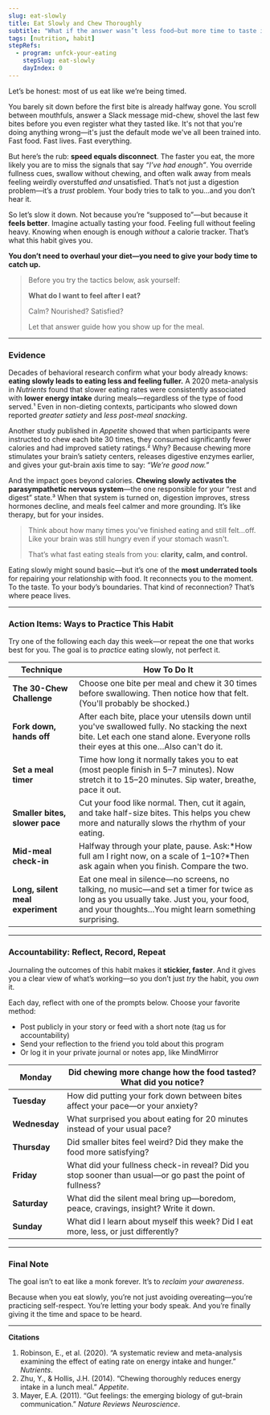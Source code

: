 ```yaml
---
slug: eat-slowly
title: Eat Slowly and Chew Thoroughly
subtitle: "What if the answer wasn’t less food—but more time to taste it?"
tags: [nutrition, habit]
stepRefs:
  - program: unfck-your-eating
    stepSlug: eat-slowly
    dayIndex: 0
---
```


Let’s be honest: most of us eat like we’re being timed.

You barely sit down before the first bite is already halfway gone. You scroll between mouthfuls, answer a Slack message mid-chew, shovel the last few bites before you even register what they tasted like. It's not that you're doing anything wrong—it's just the default mode we've all been trained into. Fast food. Fast lives. Fast everything.

But here’s the rub: **speed equals disconnect**. The faster you eat, the more likely you are to miss the signals that say *“I’ve had enough”*. You override fullness cues, swallow without chewing, and often walk away from meals feeling weirdly overstuffed *and* unsatisfied. That’s not just a digestion problem—it’s a *trust* problem. Your body tries to talk to you…and you don’t hear it.

So let’s slow it down. Not because you’re “supposed to”—but because it **feels better**. Imagine actually tasting your food. Feeling full without feeling heavy. Knowing when enough is enough *without* a calorie tracker. That’s what this habit gives you.

**You don’t need to overhaul your diet—you need to give your body time to catch up.**

> Before you try the tactics below, ask yourself:
> 
> 
> **What do I want to feel after I eat?**
> 
> Calm? Nourished? Satisfied?
> 
> Let that answer guide how you show up for the meal.
> 

---

### **Evidence**

Decades of behavioral research confirm what your body already knows: **eating slowly leads to eating less and feeling fuller.** A 2020 meta-analysis in *Nutrients* found that slower eating rates were consistently associated with **lower energy intake** during meals—regardless of the type of food served.¹ Even in non-dieting contexts, participants who slowed down reported *greater satiety* and *less post-meal snacking*.

Another study published in *Appetite* showed that when participants were instructed to chew each bite 30 times, they consumed significantly fewer calories and had improved satiety ratings.² Why? Because chewing more stimulates your brain’s satiety centers, releases digestive enzymes earlier, and gives your gut-brain axis time to say: *“We’re good now.”*

And the impact goes beyond calories. **Chewing slowly activates the parasympathetic nervous system**—the one responsible for your “rest and digest” state.³ When that system is turned on, digestion improves, stress hormones decline, and meals feel calmer and more grounding. It’s like therapy, but for your insides.

> Think about how many times you've finished eating and still felt...off. Like your brain was still hungry even if your stomach wasn't.
> 
> 
> That’s what fast eating steals from you: **clarity, calm, and control.**
> 

Eating slowly might sound basic—but it’s one of the **most underrated tools** for repairing your relationship with food. It reconnects you to the moment. To the taste. To your body’s boundaries. That kind of reconnection? That’s where peace lives.

---

### **Action Items: Ways to Practice This Habit**

Try one of the following each day this week—or repeat the one that works best for you. The goal is to *practice* eating slowly, not perfect it.

| **Technique** | **How To Do It** |
| --- | --- |
| **The 30-Chew Challenge** | Choose one bite per meal and chew it 30 times before swallowing. Then notice how that felt. (You'll probably be shocked.) |
| **Fork down, hands off** | After each bite, place your utensils down until you've swallowed fully. No stacking the next bite. Let each one stand alone. Everyone rolls their eyes at this one…Also can't do it. |
| **Set a meal timer** | Time how long it normally takes you to eat (most people finish in 5–7 minutes). Now stretch it to 15–20 minutes. Sip water, breathe, pace it out. |
| **Smaller bites, slower pace** | Cut your food like normal. Then, cut it again, and take half-size bites. This helps you chew more and naturally slows the rhythm of your eating. |
| **Mid-meal check-in** | Halfway through your plate, pause. Ask:*How full am I right now, on a scale of 1–10?*Then ask again when you finish. Compare the two. |
| **Long, silent meal experiment** | Eat one meal in silence—no screens, no talking, no music—and set a timer for twice as long as you usually take. Just you, your food, and your thoughts…You might learn something surprising. |

---

### **Accountability: Reflect, Record, Repeat**

Journaling the outcomes of this habit makes it **stickier, faster**. And it gives you a clear view of what’s working—so you don’t just *try* the habit, you *own* it.

Each day, reflect with one of the prompts below. Choose your favorite method:

- Post publicly in your story or feed with a short note (tag us for accountability)
- Send your reflection to the friend you told about this program
- Or log it in your private journal or notes app, like MindMirror

| **Monday** | Did chewing more change how the food tasted? What did you notice? |
| --- | --- |
| **Tuesday** | How did putting your fork down between bites affect your pace—or your anxiety? |
| **Wednesday** | What surprised you about eating for 20 minutes instead of your usual pace? |
| **Thursday** | Did smaller bites feel weird? Did they make the food more satisfying? |
| **Friday** | What did your fullness check-in reveal? Did you stop sooner than usual—or go past the point of fullness? |
| **Saturday** | What did the silent meal bring up—boredom, peace, cravings, insight? Write it down. |
| **Sunday** | What did I learn about myself this week? Did I eat more, less, or just differently? |

---

### **Final Note**

The goal isn’t to eat like a monk forever. It’s to *reclaim your awareness*.

Because when you eat slowly, you’re not just avoiding overeating—you’re practicing self-respect. You’re letting your body speak. And you’re finally giving it the time and space to be heard.

---

**Citations**

1. Robinson, E., et al. (2020). “A systematic review and meta-analysis examining the effect of eating rate on energy intake and hunger.” *Nutrients*.
2. Zhu, Y., & Hollis, J.H. (2014). “Chewing thoroughly reduces energy intake in a lunch meal.” *Appetite*.
3. Mayer, E.A. (2011). “Gut feelings: the emerging biology of gut–brain communication.” *Nature Reviews Neuroscience*.